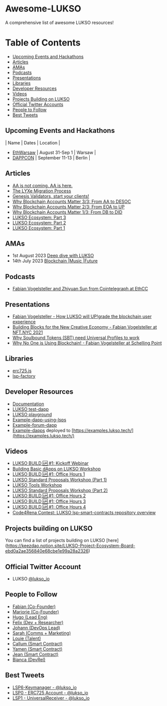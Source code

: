 # Awesome-LUKSO
A comprehensive list of awesome LUKSO resources!

# Table of Contents
- [Upcoming Events and Hackathons](#upcoming-events-and-hackathons)
- [Articles](#articles)
- [AMAs](#amas)
- [Podcasts](#podcasts)
- [Presentations](#presentations)
- [Libraries](#libraries)
- [Developer Resources](#developer-resources)
- [Videos](#videos)
- [Projects Building on LUKSO](#projects-building-on-LUKSO)
- [Official Twitter Accounts](#official-twitter-accounts)
- [People to Follow](#people-to-follow)
- [Best Tweets](#best-tweets)


## Upcoming Events and Hackathons
| Name | Dates | Location | 

- [EthWarsaw](https://www.ethwarsaw.dev/) | August 31-Sep 1 | Warsaw |
- [DAPPCON](https://www.dappcon.io/) | September 11-13 | Berlin |

## Articles
- [AA is not coming. AA is here.](https://medium.com/lukso/aa-is-not-coming-aa-is-here-4d87b12ba11a)
- [The LYXe Migration Process](https://medium.com/lukso/the-lyxe-migration-process-374053e5ddf5)
- [Genesis Validators, start your clients!](https://medium.com/lukso/genesis-validators-start-your-clients-fe01db8f3fba)
- [Why Blockchain Accounts Matter 3/3: From AA to DESOC](https://medium.com/lukso/why-blockchain-accounts-matter-3-3-from-aa-to-desoc-fa1691aec145)
- [Why Blockchain Accounts Matter 2/3: From EOA to UP](https://medium.com/lukso/why-blockchain-accounts-matter-2-3-from-eoa-to-up-aa061c750019)
- [Why Blockchain Accounts Matter 1/3: From DB to DID](https://medium.com/lukso/why-blockchain-accounts-matter-1-3-from-db-to-did-4acaed56563b)
- [LUKSO Ecosystem: Part 3](https://medium.com/lukso/lukso-ecosystem-part-3-9af6bbcc24da)
- [LUKSO Ecosystem: Part 2](https://medium.com/lukso/lukso-ecosystem-part-2-fdc6abedf9dc)
- [LUKSO Ecosystem: Part 1](https://medium.com/lukso/lukso-ecosystem-part-1-4c3f5d67b081)

## AMAs
- 1st August 2023 [Deep dive with LUKSO](https://twitter.com/feindura/status/1686317920110993408)
- 14th July 2023 [Blockchain |Music |Future](https://twitter.com/TheDistrictVR/status/1679852402147565570)

## Podcasts
- [Fabian Vogelsteller and Zhiyuan Sun from Cointelegraph at EthCC](https://twitter.com/lukso_io/status/1685255791777869825)

## Presentations
- [Fabian Vogelsteller - How LUKSO will UP!grade the blockchain user experience](https://www.youtube.com/watch?v=MKFB_pGse4A)
- [Building Blocks for the New Creative Economy - Fabian Vogelsteller at NFT.NYC 2021](https://www.youtube.com/watch?v=QngP0sDQ4f0)
- [Why Soulbound Tokens (SBT) need Universal Profiles to work](https://www.youtube.com/watch?v=umOSkeZOE6c)
- [Why No One is Using Blockchain! - Fabian Vogelsteller at Schelling Point](https://www.youtube.com/watch?v=2FpDBsrtrd8)

## Libraries
- [erc725.js](https://github.com/ERC725Alliance/erc725.js)
- [lsp-factory](https://github.com/lukso-network/tools-lsp-factory) 

## Developer Resources
- [Documentation](https://docs.lukso.tech/)
- [LUKSO test-dapp](https://up-test-dapp.lukso.tech/)
- [LUKSO playground](https://github.com/lukso-network/lukso-playground)
- [Example-dapp-using-lsps](https://github.com/lukso-network/example-dapp-lsps)
- [Example-forum-dapp](https://github.com/lukso-network/example-forum-dapp)
- [Example-dapps](https://github.com/lukso-network/example-dapps) deployed to [https://examples.lukso.tech/](https://examples.lukso.tech/)

## Videos
- [LUKSO BUILD 🆙 #1: Kickoff Webinar](https://www.youtube.com/watch?v=84CSCp4ybx4)
- [Building Basic dApps on LUKSO Workshop](https://www.youtube.com/watch?v=UapKVzrO5ZI)
- [LUKSO BUILD 🆙 #1: Office Hours 1](https://www.youtube.com/watch?v=RKtrkY-RCb4)
- [LUKSO Standard Proposals Workshop (Part 1)](https://www.youtube.com/watch?v=PrXVcRL1n98)
- [LUKSO Tools Workshop](https://www.youtube.com/watch?v=SlCmaIQ2DqQ)
- [LUKSO Standard Proposals Workshop (Part 2)](https://www.youtube.com/watch?v=xQV2l7VSRZ0)
- [LUKSO BUILD 🆙 #1: Office Hours 2](https://www.youtube.com/watch?v=2GjfDagjY6M)
- [LUKSO BUILD 🆙 #1: Office Hours 3](https://www.youtube.com/watch?v=GTpxEHuienk)
- [LUKSO BUILD 🆙 #1: Office Hours 4](https://www.youtube.com/watch?v=UpPMBYOuss8)
- [Code4Rena Contest: LUKSO lsp-smart-contracts repository overview](https://www.youtube.com/watch?v=E8Ih5n7auKY)

## Projects building on LUKSO
You can find a list of projects building on LUKSO [here] (https://keezdao.notion.site/LUKSO-Project-Ecosystem-Board-ebd0a2ae356840e68cbe1e99a28a2326)

## Official Twitter Account
- LUKSO [@lukso_io](https://twitter.com/lukso_io)

## People to Follow
- [Fabian (Co-Founder)](https://twitter.com/feindura)
- [Marjorie (Co-Founder)](https://twitter.com/m_h_d_v)
- [Hugo (Lead Eng)](https://twitter.com/hugoapps)
- [Felix (Dev + Researcher)](https://twitter.com/felix_hldbrndt)
- [Johann (DevOps Lead)](https://twitter.com/JohannKalote)
- [Sarah (Comms + Marketing)](https://twitter.com/CADcrypto)
- [Louie (Talent)](https://twitter.com/OconnorLouie)
- [Callum (Smart Contract)](https://twitter.com/CallumGrindle)
- [Yamen (Smart Contract)](https://twitter.com/0xYamen)
- [Jean (Smart Contract)](https://twitter.com/JeanCavallera)
- [Bianca (DevRel)](https://twitter.com/buzea200)

## Best Tweets
- [LSP6-Keymanager - @lukso_io](https://twitter.com/lukso_io/status/1680238277629038592)
- [LSP0 - ERC725 Account - @lukso_io](https://twitter.com/lukso_io/status/1679154915971612673)
- [LSP1 - UniversalReceiver - @lukso_io](https://twitter.com/lukso_io/status/1688950401905700877)
